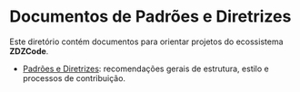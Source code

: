 # Documentos de Padrões e Diretrizes

Este diretório contém documentos para orientar projetos do ecossistema **ZDZCode**.

- [Padrões e Diretrizes](./padroes-e-diretrizes.md): recomendações gerais de estrutura, estilo e processos de contribuição.
